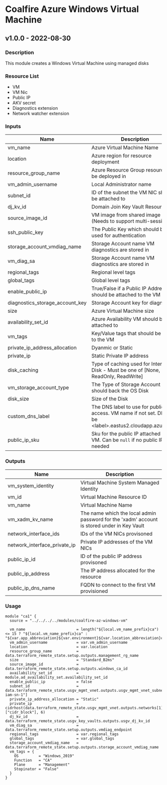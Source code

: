 # Coalfire Azure Windows Virtual Machine

## v1.0.0 - 2022-08-30

### **Description**

This module creates a Windows Virtual Machine using managed disks

### **Resource List**

- VM
- VM Nic
- Public IP
- AKV secret
- Diagnostics extension
- Network watcher extension

### **Inputs**

| Name | Description | Type | Default | Required |
|------|-------------|------|---------|:-----:|
| vm_name | Azure Virtual Machine Name | string | N/A | yes |
| location | Azure region for resource deployment | string | N/A | yes |
| resource_group_name | Azure Resource Group resource will be deployed in | string | N/A | yes |
| vm_admin_username | Local Administrator name | string | N/A | yes |
| subnet_id | ID of the subnet the VM NIC should be attached to | string | N/A | yes |
| dj_kv_id | Domain Join Key Vault Resource ID | string | N/A | yes |
| source_image_id | VM image from shared image gallery (Needs to support multi-session) | string | N/A | yes |
| ssh_public_key | The Public Key which should be used for authentication | string | N/A | yes |
| storage_account_vmdiag_name | Storage Account name VM diagnostics are stored in | string | N/A | yes |
| vm_diag_sa | Storage Account name VM diagnostics are stored in | string | N/A | yes |
| regional_tags | Regional level tags | map(string) | N/A | yes |
| global_tags | Global level tags | map(string) | N/A | yes |
| enable_public_ip | True/False if a Public IP Address should be attached to the VM | bool | N/A | yes |
| diagnostics_storage_account_key | Storage Account key for diagnostics | string | N/A | yes |
| size | Azure Virtual Machine size | string | Standard_DS2_v2 | no |
| availability_set_id | Azure Availability VM should be attached to | string | null | no |
| vm_tags | Key/Value tags that should be added to the VM | map(string) | {} | no |
| private_ip_address_allocation | Dyanmic or Static | string | Dynamic | no |
| private_ip | Static Private IP address | string | null | no |
| disk_caching | Type of caching used for Internal OS Disk - Must be one of [None, ReadOnly, ReadWrite] | string | ReadWrite | no |
| vm_storage_account_type | The Type of Storage Account which should back the OS Disk | string | StandardSSD_LRS | no |
| disk_size | Size of the Disk | number | 127 | no |
| custom_dns_label | The DNS label to use for public access. VM name if not set. DNS will be \<label\>.eastus2.cloudapp.azure.com | string | "" | no |
| public_ip_sku | Sku for the public IP attached to the VM. Can be `null` if no public IP needed | string | Standard | no |

### **Outputs**

| Name | Description |
|------|-------------|
| vm_system_identity | Virtual Machine System Managed Identity |
| vm_id | Virtual Machine Resource ID |
| vm_name | Virtual Machine Name |
| vm_xadm_kv_name | The name which the local admin password for the 'xadm' account is stored under in Key Vault |
| network_interface_ids | IDs of the VM NICs provisoned |
| network_interface_private_ip | Private IP addresses of the VM NICs |
| public_ip_id | ID of the public IP address provisoned |
| public_ip_address | The IP address allocated for the resource |
| public_ip_dns_name | FQDN to connect to the first VM provisioned |

### **Usage**

```hcl
module "ca1" {
  source = "../../../../modules/coalfire-az-windows-vm"

  vm_name                       = length("${local.vm_name_prefix}ca") <= 15 ? "${local.vm_name_prefix}ca" : "${var.app_abbreviation}${var.environment}${var.location_abbreviation}ca"
  vm_admin_username             = var.vm_admin_username
  location                      = var.location
  resource_group_name           = data.terraform_remote_state.setup.outputs.management_rg_name
  size                          = "Standard_B2ms"
  source_image_id               = data.terraform_remote_state.setup.outputs.windows_ca_id
  availability_set_id           = module.ad_availability_set.availability_set_id
  enable_public_ip              = false
  subnet_id                     = data.terraform_remote_state.usgv_mgmt_vnet.outputs.usgv_mgmt_vnet_subnet_ids["${local.resource_prefix}-iam-sn-1"]
  private_ip_address_allocation = "Static"
  private_ip                    = cidrhost(data.terraform_remote_state.usgv_mgmt_vnet.outputs.networks[1]["cidr_block"], 6)
  dj_kv_id                      = data.terraform_remote_state.usgv_key_vaults.outputs.usgv_dj_kv_id
  vm_diag_sa                    = data.terraform_remote_state.setup.outputs.vmdiag_endpoint
  regional_tags                 = var.regional_tags
  global_tags                   = var.global_tags
  storage_account_vmdiag_name   = data.terraform_remote_state.setup.outputs.storage_account_vmdiag_name
  vm_tags = {
    OS         = "Windows_2019"
    Function   = "CA"
    Plane      = "Management"
    Stopinator = "False"
  }
}
```
